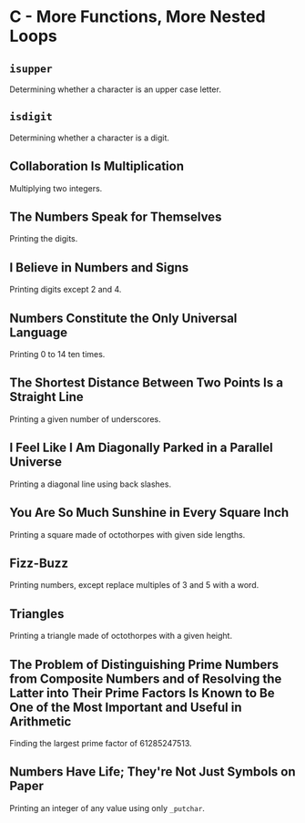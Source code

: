 # C - More Functions, More Nested Loops

## `isupper`
Determining whether a character is an upper case letter.

## `isdigit`
Determining whether a character is a digit.

## Collaboration Is Multiplication
Multiplying two integers.

## The Numbers Speak for Themselves
Printing the digits.

## I Believe in Numbers and Signs
Printing digits except 2 and 4.

## Numbers Constitute the Only Universal Language
Printing 0 to 14 ten times.

## The Shortest Distance Between Two Points Is a Straight Line
Printing a given number of underscores.

## I Feel Like I Am Diagonally Parked in a Parallel Universe
Printing a diagonal line using back slashes.

## You Are So Much Sunshine in Every Square Inch
Printing a square made of octothorpes with given side lengths.

## Fizz-Buzz
Printing numbers, except replace multiples of 3 and 5 with a word.

## Triangles
Printing a triangle made of octothorpes with a given height.

## The Problem of Distinguishing Prime Numbers from Composite Numbers and of Resolving the Latter into Their Prime Factors Is Known to Be One of the Most Important and Useful in Arithmetic
Finding the largest prime factor of 61285247513.

## Numbers Have Life; They're Not Just Symbols on Paper
Printing an integer of any value using only `_putchar`.
